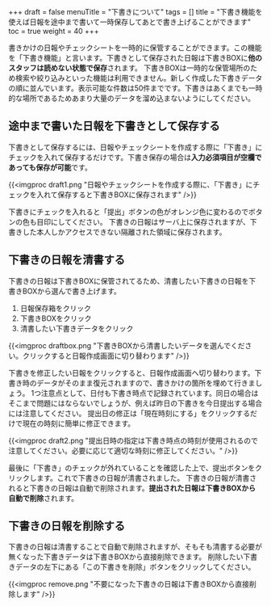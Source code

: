 +++
draft = false
menuTitle = "下書きについて"
tags = []
title = "下書き機能を使えば日報を途中まで書いて一時保存してあとで書き上げることができます"
toc = true
weight = 40
+++

書きかけの日報やチェックシートを一時的に保管することができます。この機能を「下書き機能」と言います。下書きとして保存された日報は下書きBOXに**他のスタッフは読めない状態で保存**されます。
下書きBOXは一時的な保管場所のため検索や絞り込みといった機能は利用できません。新しく作成した下書きデータの順に並んでいます。表示可能な件数は50件までです。下書きはあくまでも一時的な場所であるためあまり大量のデータを溜め込まないようにしてください。

## 途中まで書いた日報を下書きとして保存する

下書きとして保存するには、日報やチェックシートを作成する際に「下書き」にチェックを入れて保存するだけです。下書き保存の場合は**入力必須項目が空欄であっても保存が可能**です。

{{<imgproc draft1.png "日報やチェックシートを作成する際に、「下書き」にチェックを入れて保存すると下書きBOXに保存されます" />}}

下書きにチェックを入れると「提出」ボタンの色がオレンジ色に変わるのでボタンの色も目印にしてください。
下書きの日報はサーバ上に保存されますが、下書きした本人しかアクセスできない隔離された領域に保存されます。

## 下書きの日報を清書する

下書きの日報は下書きBOXに保管されてるため、清書したい下書きの日報を下書きBOXから選んで書き上げます。

1. 日報保存箱をクリック
1. 下書きBOXをクリック
1. 清書したい下書きデータをクリック

{{<imgproc draftbox.png "下書きBOXから清書したいデータを選んでください。クリックすると日報作成画面に切り替わります" />}}

下書きを修正したい日報をクリックすると、日報作成画面へ切り替わります。下書き時のデータがそのまま復元されますので、書きかけの箇所を埋めて行きましょう。
1つ注意点として、日付も下書き時点で記録されています。同日の場合はそこまで問題にはならないでしょうが、例えば昨日の下書きを今日提出する場合には注意してください。
提出日の修正は「現在時刻にする」をクリックするだけで現在の時刻に簡単に修正できます。

{{<imgproc draft2.png "提出日時の指定は下書き時点の時刻が使用されるので注意してください。必要に応じて適切な時刻に修正してください。" />}}

最後に「下書き」のチェックが外れていることを確認した上で、提出ボタンをクリックします。これで下書きの日報が清書されました。
下書きの日報が清書されると下書きの日報は自動で削除されます。**提出された日報は下書きBOXから自動で削除**されます。

## 下書きの日報を削除する

下書きの日報は清書することで自動で削除されますが、そもそも清書する必要が無くなった下書きデータは下書きBOXから直接削除できます。
削除したい下書きデータの左下にある「この下書きを削除」ボタンをクリックしてください。

{{<imgproc remove.png "不要になった下書きの日報は下書きBOXから直接削除します" />}}
